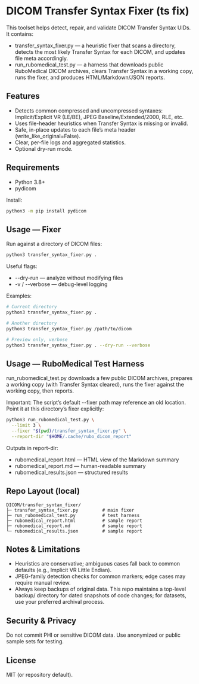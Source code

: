 # DICOM Transfer Syntax Fixer (ts fix)

This toolset helps detect, repair, and validate DICOM Transfer Syntax UIDs. It contains:
- transfer_syntax_fixer.py — a heuristic fixer that scans a directory, detects the most likely Transfer Syntax for each DICOM, and updates file meta accordingly.
- run_rubomedical_test.py — a harness that downloads public RuboMedical DICOM archives, clears Transfer Syntax in a working copy, runs the fixer, and produces HTML/Markdown/JSON reports.

## Features
- Detects common compressed and uncompressed syntaxes: Implicit/Explicit VR (LE/BE), JPEG Baseline/Extended/2000, RLE, etc.
- Uses file-header heuristics when Transfer Syntax is missing or invalid.
- Safe, in-place updates to each file’s meta header (write_like_original=False).
- Clear, per-file logs and aggregated statistics.
- Optional dry-run mode.

## Requirements
- Python 3.8+
- pydicom

Install:
```bash
python3 -m pip install pydicom
```

## Usage — Fixer
Run against a directory of DICOM files:
```bash
python3 transfer_syntax_fixer.py .
```

Useful flags:
- --dry-run — analyze without modifying files
- -v / --verbose — debug-level logging

Examples:
```bash
# Current directory
python3 transfer_syntax_fixer.py .

# Another directory
python3 transfer_syntax_fixer.py /path/to/dicom

# Preview only, verbose
python3 transfer_syntax_fixer.py . --dry-run --verbose
```

## Usage — RuboMedical Test Harness
run_rubomedical_test.py downloads a few public DICOM archives, prepares a working copy (with Transfer Syntax cleared), runs the fixer against the working copy, then reports.

Important: The script’s default --fixer path may reference an old location. Point it at this directory’s fixer explicitly:
```bash
python3 run_rubomedical_test.py \
  --limit 3 \
  --fixer "$(pwd)/transfer_syntax_fixer.py" \
  --report-dir "$HOME/.cache/rubo_dicom_report"
```

Outputs in report-dir:
- rubomedical_report.html — HTML view of the Markdown summary
- rubomedical_report.md — human-readable summary
- rubomedical_results.json — structured results

## Repo Layout (local)
```text
DICOM/transfer_syntax_fixer/
├─ transfer_syntax_fixer.py         # main fixer
├─ run_rubomedical_test.py          # test harness
├─ rubomedical_report.html          # sample report
├─ rubomedical_report.md            # sample report
└─ rubomedical_results.json         # sample report
```

## Notes & Limitations
- Heuristics are conservative; ambiguous cases fall back to common defaults (e.g., Implicit VR Little Endian).
- JPEG-family detection checks for common markers; edge cases may require manual review.
- Always keep backups of original data. This repo maintains a top-level backup/ directory for dated snapshots of code changes; for datasets, use your preferred archival process.

## Security & Privacy
Do not commit PHI or sensitive DICOM data. Use anonymized or public sample sets for testing.

## License
MIT (or repository default).

